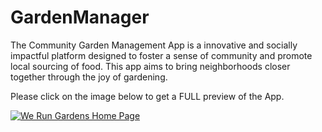 # GardenManager
The Community Garden Management App is a innovative and socially impactful platform designed to foster a sense of community and promote local sourcing of food. This app aims to bring neighborhoods closer together through the joy of gardening.

Please click on the image below to get a FULL preview of the App.


<a href="https://brianrod92.github.io/gardenManagerProject.html">
<img src="Garden Manager Demo/Home - We Run Gardens.png" alt="We Run Gardens Home Page">
</a>
